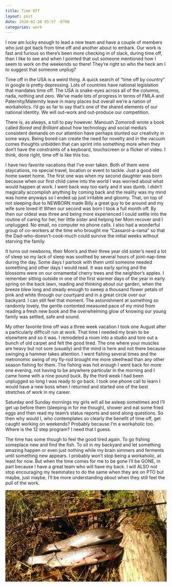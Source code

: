 ```yaml
---
title: Time Off
layout: post
date: 2020-02-20 05:57 -0700
categories: work 
---
```

I now am lucky enough to lead a new team and have a couple of members who just got back from time off and another about to embark.  Our work is fast and furious so there’s been more checking in of slack, during time off, than I like to see and when I pointed that out someone mentioned how I seem to work on the weekends so there!  They’re right so who the heck am I to suggest that someone unplug?

Time off in the USA is a weird thing.  A quick search of “time off by country” in google is pretty depressing.  Lots of countries have national legislation that mandates time off.  The USA is snake-eyes across all of the columns, nada, nothing and zero.  We’ve made lots of progress in terms of FMLA and Paternity/Maternity leave in many places but overall we’re a nation of workaholics.  I’d go as far to say that’s one of the shared elements of our national identity.  We will out-work and out-produce our competition.

There is, as always, a toll to pay however.  Manoush Zomorodi wrote a book called *Bored and Brilliant* about how technology and social media’s consistent demands on our attention have perhaps stunted our creativity in some ways.  Being bored can create the need for novelty and in the vacuum comes thoughts unbidden that can sprint into something more when they don’t have the constraints of a keyboard, touchscreen or a flicker of video.  I think, done right, time off is like this too.

I have two favorite vacations that I’ve ever taken.  Both of them were staycations, no special travel, location or event to tackle.  Just a good old home sweet home.  The first one was when my second daughter was born because when our first child came into the world I was worried about what would happen at work.  I went back way too early and it was dumb.  I didn’t magically accomplish anything by coming back and the reality was my mind was home anyways so I ended up just irritable and gloomy.  That, on top of not sleeping due to NEWBORN made Billy a great guy to be around and my wife sure loved it!  When our second was born I took a full month off.  By then our oldest was three and being more experienced I could settle into the routine of caring for her, her little sister and helping her Mom recover and I unplugged.  No email, no computer no phone calls.  I also had a wonderful group of co-workers at the time who brought me “Cassarol-a-rama” so that the Dad-who-doesn’t-cook-much could survive the initial weeks without starving the family. 

It turns out newborns, their Mom’s and their three year old sister’s need a lot of sleep so my lack of sleep was soothed by several hours of joint-nap-time during the day.  Some days I partook with them until someone needed something and other days I would read.  It was early spring and the blossoms were on our ornamental cherry trees and the neighbor’s apples.  I remember sitting outside in one of the first warmer days of the year in early spring on the back lawn, reading and thinking about our garden, when the breeze blew long and steady enough to sweep a thousand flower petals of pink and white through our courtyard and in a great circle over our backyard.  I can still feel that moment.  The astonishment at something so randomly lovely, the gentle contented measured pace of my mind from reading a fresh new book and the overwhelming glow of knowing our young family was settled, safe and sound.

My other favorite time off was a three week vacation I took one August after a particularly difficult run at work.  That time I needed my brain to be elsewhere and so it was.  I remodeled a room into a studio and tore out a bunch of old carpet and felt the good tired.  The one where your muscles are heavy but not sore (usually) and the mind is here and not there because swinging a hammer takes attention. I went fishing several times and the metronomic swing of my fly-rod brought me more steelhead than any other season fishing for them.  The fishing was hot enough I went back for more one evening, not having to be anywhere particular in the morning and I came home with a nine pound buck.  By the third week I had been unplugged so long I was ready to go back.  I took one phone call to learn I would have a new boss when I returned and started one of the best stretches of work in my career.  

Saturday and Sunday mornings my girls will all be asleep sometimes and I’ll get up before them (sleeping in for me though), shower and eat some fried eggs and then read my team’s status reports and send along questions.  So then why would I, who contemplates so clearly the benefit of time off, get caught working on weekends?  Probably because I’m a workaholic too.  Where is the 12 step program?  I need that I guess.  

The time has some though to feel the good tired again.  To go fishing someplace new and find the fish.  To sit in my backyard and let something amazing happen or even just nothing while my brain simmers and ferments until something new appears.  I probably won’t stop being a workaholic, at least for now.  But when the time comes for me to be gone I’ll be GONE, in part because I have a great team who will have my back.  I will ALSO not stop encouraging my teammates to do the same when they are on PTO but maybe, just maybe, I’ll be more understanding about when they still feel the pull of the work.

![FISH](/images/steelhead.jpg)
